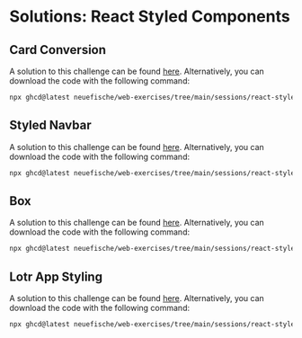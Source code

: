 # Solutions: React Styled Components

## Card Conversion

A solution to this challenge can be found [here](https://github.com/neuefische/web-exercises/tree/main/sessions/react-styled-components/card-conversion_solution). Alternatively, you can download the code with the following command:

```bash
npx ghcd@latest neuefische/web-exercises/tree/main/sessions/react-styled-components/card-conversion_solution
```

## Styled Navbar

A solution to this challenge can be found [here](https://github.com/neuefische/web-exercises/tree/main/sessions/react-styled-components/styled-navbar_solution). Alternatively, you can download the code with the following command:

```bash
npx ghcd@latest neuefische/web-exercises/tree/main/sessions/react-styled-components/styled-navbar_solution
```

## Box

A solution to this challenge can be found [here](https://github.com/neuefische/web-exercises/tree/main/sessions/react-styled-components/box_solution). Alternatively, you can download the code with the following command:

```bash
npx ghcd@latest neuefische/web-exercises/tree/main/sessions/react-styled-components/box_solution
```

## Lotr App Styling

A solution to this challenge can be found [here](https://github.com/neuefische/web-exercises/tree/main/sessions/react-styled-components/lotr-app-styling_solution). Alternatively, you can download the code with the following command:

```bash
npx ghcd@latest neuefische/web-exercises/tree/main/sessions/react-styled-components/lotr-app-styling_solution
```
